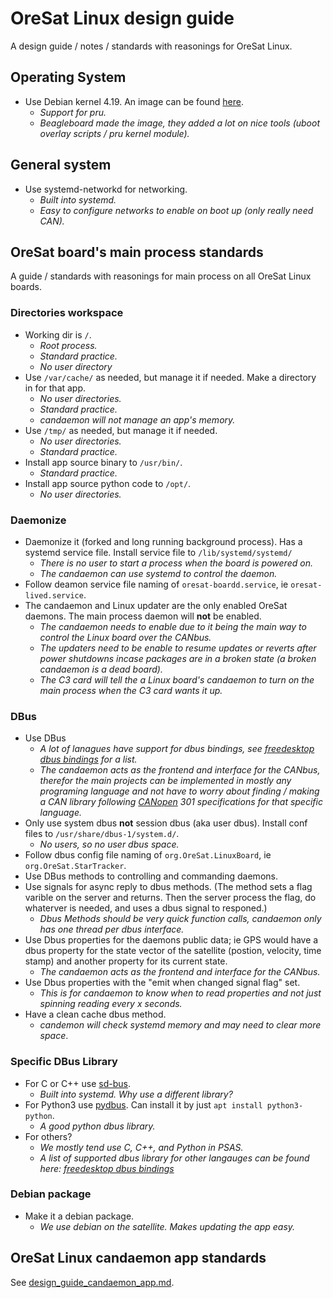 # OreSat Linux design guide
A design guide / notes / standards with reasonings for OreSat Linux.


## Operating System
- Use Debian kernel 4.19. An image can be found [here](https://elinux.org/Beagleboard:BeagleBoneBlack_Debian#Debian_Buster_Console_Snapshot).
    - *Support for pru.*
    - *Beagleboard made the image, they added a lot on nice tools (uboot overlay scripts / pru kernel module).*


## General system
- Use systemd-networkd for networking.
    - *Built into systemd.*
    - *Easy to configure networks to enable on boot up (only really need CAN).*


## OreSat board's main process standards
A guide / standards with reasonings for main process on all OreSat Linux boards.
### Directories workspace
- Working dir is `/`.
    - *Root process.*
    - *Standard practice.*
    - *No user directory*
- Use `/var/cache/` as needed, but manage it if needed. Make a directory in for that app.
    - *No user directories.*
    - *Standard practice.*
    - *candaemon will not manage an app's memory.* 
- Use `/tmp/` as needed, but manage it if needed. 
    - *No user directories.*
    - *Standard practice.*
- Install app source binary to `/usr/bin/`.
    - *Standard practice.*
- Install app source python code to `/opt/`. 
    - *No user directories.*

### Daemonize
- Daemonize it (forked and long running background process). Has a systemd service file. Install service file to `/lib/systemd/systemd/`
    - *There is no user to start a process when the board is powered on.*
    - *The candaemon can use systemd to control the daemon.*
- Follow deamon service file naming of `oresat-boardd.service`, ie `oresat-lived.service`.
- The candaemon and Linux updater are the only enabled OreSat daemons. The main process daemon will **not** be enabled.
    - *The candaemon needs to enable due to it being the main way to control the Linux board over the CANbus.*
    - *The updaters need to be enable to resume updates or reverts after power shutdowns incase packages are in a broken state (a broken candaemon is a dead board).*
    - *The C3 card will tell the a Linux board's candaemon to turn on the main process when the C3 card wants it up.*

### DBus
- Use DBus
    - *A lot of lanagues have support for dbus bindings, see [freedesktop dbus bindings] for a list.*
    - *The candaemon acts as the frontend and interface for the CANbus, therefor the main projects can be implemented in mostly any programing language and not have to worry about finding / making a CAN library following [CANopen] 301 specifications for that specific language.*
- Only use system dbus **not** session dbus (aka user dbus). Install conf files to `/usr/share/dbus-1/system.d/`.
    - *No users, so no user dbus space.*
- Follow dbus config file naming of `org.OreSat.LinuxBoard`, ie `org.OreSat.StarTracker`.
- Use DBus methods to controlling and commanding daemons. 
- Use signals for async reply to dbus methods. (The method sets a flag varible on the server and returns. Then the server process the flag, do whaterver is needed, and uses a dbus signal to responed.)
    - *Dbus Methods should be very quick function calls, candaemon only has one thread per dbus interface.*
- Use Dbus properties for the daemons public data; ie GPS would have a dbus property for the state vector of the satellite (postion, velocity, time stamp) and another property for its current state. 
    - *The candaemon acts as the frontend and interface for the CANbus.*
- Use Dbus properties with the "emit when changed signal flag" set. 
    - *This is for candaemon to know when to read properties and not just spinning reading every x seconds.*
- Have a clean cache dbus method.
    - *candemon will check systemd memory and may need to clear more space*.

### Specific DBus Library
- For C or C++ use [sd-bus].
    - *Built into systemd. Why use a different library?*
- For Python3 use [pydbus]. Can install it by just `apt install python3-python`.
    - *A good python dbus library.*
- For others?
    - *We mostly tend use C, C++, and Python in PSAS.*
    - *A list of supported dbus library for other langauges can be found here: [freedesktop dbus bindings]*

### Debian package
- Make it a debian package. 
    - *We use debian on the satellite. Makes updating the app easy.*


## OreSat Linux candaemon app standards
See [design_guide_candaemon_app.md](https://github.com/oresat/oresat-linux-candaemon/blob/master/docs/design_guide_candaemon_app.md).


[CANopen]:https://en.wikipedia.org/wiki/CANopen
[sd-bus]:https://github.com/systemd/systemd/blob/master/src/systemd/sd-bus.h
[pydbus]:https://github.com/LEW21/pydbus
[freedesktop dbus bindings]:https://www.freedesktop.org/wiki/Software/DBusBindings/
